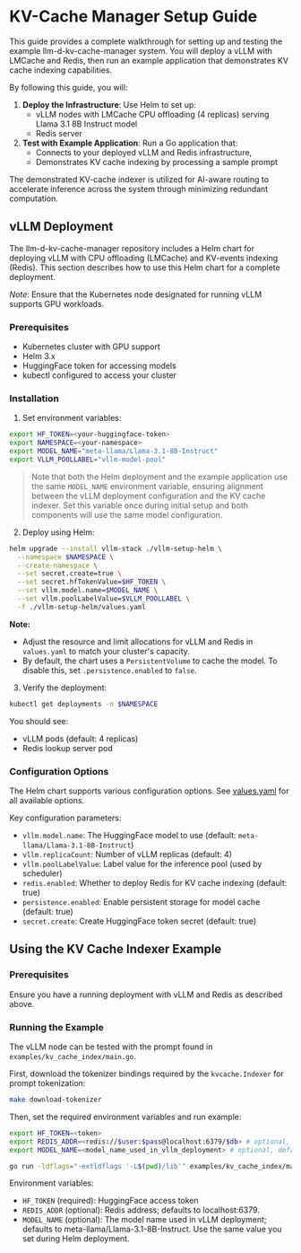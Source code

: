 # KV-Cache Manager Setup Guide

This guide provides a complete walkthrough for setting up and testing the example llm-d-kv-cache-manager system. You will deploy a vLLM with LMCache and Redis, then run an example application that demonstrates KV cache indexing capabilities.

By following this guide, you will:

1. **Deploy the Infrastructure**: Use Helm to set up:
   - vLLM nodes with LMCache CPU offloading (4 replicas) serving Llama 3.1 8B Instruct model
   - Redis server
2. **Test with Example Application**: Run a Go application that:
   - Connects to your deployed vLLM and Redis infrastructure,
   - Demonstrates KV cache indexing by processing a sample prompt

The demonstrated KV-cache indexer is utilized for AI-aware routing to accelerate inference across the system through minimizing redundant computation.

## vLLM Deployment

The llm-d-kv-cache-manager repository includes a Helm chart for deploying vLLM with CPU offloading (LMCache) and KV-events indexing (Redis). This section describes how to use this Helm chart for a complete deployment.

*Note*: Ensure that the Kubernetes node designated for running vLLM supports GPU workloads.

### Prerequisites

- Kubernetes cluster with GPU support
- Helm 3.x
- HuggingFace token for accessing models
- kubectl configured to access your cluster

### Installation

1. Set environment variables:

```bash
export HF_TOKEN=<your-huggingface-token>
export NAMESPACE=<your-namespace>
export MODEL_NAME="meta-llama/Llama-3.1-8B-Instruct"
export VLLM_POOLLABEL="vllm-model-pool"
```

> Note that both the Helm deployment and the example application use the same `MODEL_NAME` environment variable,
> ensuring alignment between the vLLM deployment configuration and the KV cache indexer.
> Set this variable once during initial setup and both components will use the same model configuration.

2. Deploy using Helm:

```bash
helm upgrade --install vllm-stack ./vllm-setup-helm \
  --namespace $NAMESPACE \
  --create-namespace \
  --set secret.create=true \
  --set secret.hfTokenValue=$HF_TOKEN \
  --set vllm.model.name=$MODEL_NAME \
  --set vllm.poolLabelValue=$VLLM_POOLLABEL \
  -f ./vllm-setup-helm/values.yaml
```

**Note:**

- Adjust the resource and limit allocations for vLLM and Redis in `values.yaml` to match your cluster's capacity.
- By default, the chart uses a `PersistentVolume` to cache the model. To disable this, set `.persistence.enabled` to `false`.

3. Verify the deployment:

```bash
kubectl get deployments -n $NAMESPACE
```

You should see:

- vLLM pods (default: 4 replicas)
- Redis lookup server pod

### Configuration Options

The Helm chart supports various configuration options. See [values.yaml](../../../vllm-setup-helm/values.yaml) for all available options.

Key configuration parameters:

- `vllm.model.name`: The HuggingFace model to use (default: `meta-llama/Llama-3.1-8B-Instruct`)
- `vllm.replicaCount`: Number of vLLM replicas (default: 4)
- `vllm.poolLabelValue`: Label value for the inference pool (used by scheduler)
- `redis.enabled`: Whether to deploy Redis for KV cache indexing (default: true)
- `persistence.enabled`: Enable persistent storage for model cache (default: true)
- `secret.create`: Create HuggingFace token secret (default: true)

## Using the KV Cache Indexer Example

### Prerequisites

Ensure you have a running deployment with vLLM and Redis as described above.

### Running the Example

The vLLM node can be tested with the prompt found in `examples/kv_cache_index/main.go`.

First, download the tokenizer bindings required by the `kvcache.Indexer` for prompt tokenization:

```bash
make download-tokenizer
```

Then, set the required environment variables and run example:

```bash
export HF_TOKEN=<token>
export REDIS_ADDR=<redis://$user:$pass@localhost:6379/$db> # optional, defaults to localhost:6379
export MODEL_NAME=<model_name_used_in_vllm_deployment> # optional, defaults to meta-llama/Llama-3.1-8B-Instruct

go run -ldflags="-extldflags '-L$(pwd)/lib'" examples/kv_cache_index/main.go
```

Environment variables:

- `HF_TOKEN` (required): HuggingFace access token
- `REDIS_ADDR` (optional): Redis address; defaults to localhost:6379.
- `MODEL_NAME` (optional): The model name used in vLLM deployment; defaults to meta-llama/Llama-3.1-8B-Instruct. Use the same value you set during Helm deployment.
